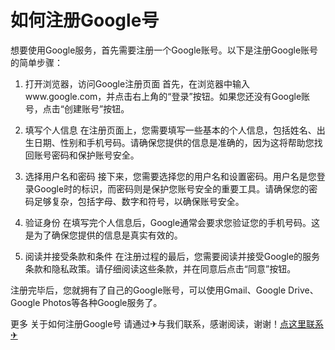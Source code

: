 # 如何注册Google号

想要使用Google服务，首先需要注册一个Google账号。以下是注册Google账号的简单步骤：

1. 打开浏览器，访问Google注册页面
   首先，在浏览器中输入www.google.com，并点击右上角的“登录”按钮。如果您还没有Google账号，点击“创建账号”按钮。

2. 填写个人信息
   在注册页面上，您需要填写一些基本的个人信息，包括姓名、出生日期、性别和手机号码。请确保您提供的信息是准确的，因为这将帮助您找回账号密码和保护账号安全。

3. 选择用户名和密码
   接下来，您需要选择您的用户名和设置密码。用户名是您登录Google时的标识，而密码则是保护您账号安全的重要工具。请确保您的密码足够复杂，包括字母、数字和符号，以确保账号安全。

4. 验证身份
   在填写完个人信息后，Google通常会要求您验证您的手机号码。这是为了确保您提供的信息是真实有效的。

5. 阅读并接受条款和条件
   在注册过程的最后，您需要阅读并接受Google的服务条款和隐私政策。请仔细阅读这些条款，并在同意后点击“同意”按钮。

注册完毕后，您就拥有了自己的Google账号，可以使用Gmail、Google Drive、Google Photos等各种Google服务了。

更多 关于如何注册Google号 请通过✈与我们联系，感谢阅读，谢谢！[点这里联系✈](https://1.k02.cc)